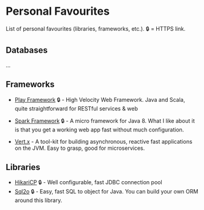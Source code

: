 # Personal Favourites

List of personal favourites (libraries, frameworks, etc.). :lock: = HTTPS link.

## Databases

...

## Frameworks

* [Play Framework](https://playframework.com/) :lock: - High Velocity Web Framework. Java and Scala, quite straightforward for RESTful services & web

* [Spark Framework](https://sparkjava.com) :lock: - A micro framework for Java 8. What I like about it is that you get a working web app fast without much configuration.

* [Vert.x](http://vertx.io/) - A tool-kit for building asynchronous, reactive fast applications on the JVM. Easy to grasp, good for microservices.

## Libraries

* [HikariCP](https://brettwooldridge.github.io/HikariCP/) :lock: - Well configurable, fast JDBC connection pool
* [Sql2o](https://www.sql2o.org/) :lock: - Easy, fast SQL to object for Java. You can build your own ORM around this library.
